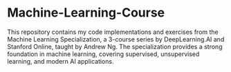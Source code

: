 # Machine-Learning-Course

This repository contains my code implementations and exercises from the Machine Learning Specialization, a 3-course series by DeepLearning.AI and Stanford Online, taught by Andrew Ng. The specialization provides a strong foundation in machine learning, covering supervised, unsupervised learning, and modern AI applications.